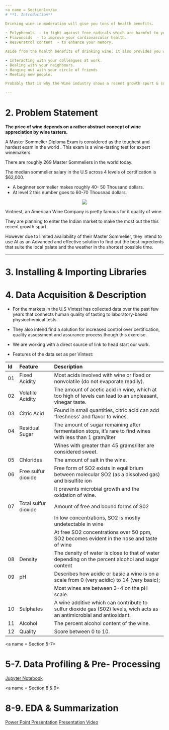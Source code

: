 ```yaml
---
<a name = Section1></a>
# **1. Introduction**

Drinking wine in moderation will give you tons of health benefits.
 
- Polyphenols  - to fight against free radicals which are harmful to your body. 
- Flavonoids  - to improve your cardiovascular health. 
- Resveratrol content  - to enhance your memory. 

Aside from the health benefits of drinking wine, it also provides you with various social benefits. 

- Interacting with your colleagues at work. 
- Dealing with your neighbours. 
- Hanging out with your circle of friends
- Meeting new people. 

Probably that is why the Wine industry shows a recent growth spurt & social drinking is on the rise.

---
```

<a name = Section2></a>
# **2. Problem Statement**

**The price of wine depends on a rather abstract concept of wine appreciation by wine tasters.**

A Master Sommelier Diploma Exam is considered as the toughest and hardest exam in the world . This exam is a wine-tasting test for expert winemakers. 

There are roughly 269 Master Sommeliers in the world today.

The median sommelier salary in the U.S across 4 levels of certification is $62,000. 

- A beginner sommelier makes roughly 40- 50 Thousand dollars. 
- At level 2 this number goes to 60-70 Thousnad dollars.
  
<p align="center"><img src="https://raw.githubusercontent.com/insaid2018/Term-2/master/wine%20gif%20term%201%20%26%20Term%202.gif"></p>

Vintnest, an American Wine Company is pretty famous for it quality of wine. 

They are planning to enter the Indian market to make the most out the this recent growth spurt.

However due to limited availability of their Master Sommelier, they intend to use AI as an Advanced and effective solution to find out the best ingredients that suite the local palate and the weather in the shortest possible time.

---
<a name = Section3></a>
# **3. Installing & Importing Libraries**

<a name = Section4></a>
# **4. Data Acquisition & Description**

- For the markets in the U.S Vintest has collected data over the past few years that connects human quality of tasting to laboratory-based physiochemical tests.

- They also intend find a solution for increased control over certification, quality assessment and assurance process though this exercise.

- We are working with a direct source of link to head start our work.

- Features of the data set as per Vintest:

|Id|Feature|Description|
|:--|:--|:--|
|01|Fixed Acidity| Most acids involved with wine or fixed or nonvolatile (do not evaporate readily).| 
|02|Volatile Acidity|The amount of acetic acid in wine, which at too high of levels can lead to an unpleasant, vinegar taste.| 
|03|Citric Acid|Found in small quantities, citric acid can add ‘freshness’ and flavor to wines.| 
|04|Residual Sugar | The amount of sugar remaining after fermentation stops, it’s rare to find wines with less than 1 gram/liter |
|||Wines with greater than 45 grams/liter are considered sweet.|
|05| Chlorides| The amount of salt in the wine.|
|06| Free sulfur dioxide  | Free form of SO2 exists in equilibrium between molecular SO2 (as a dissolved gas) and bisulfite ion|
|||It prevents microbial growth and the oxidation of wine.|
|07|  Total sulfur dioxide | Amount of free and bound forms of S02| 
|||In low concentrations, SO2 is mostly undetectable in wine|
|||At free SO2 concentrations over 50 ppm, SO2 becomes evident in the nose and taste of wine|
|08| Density| The density of water is close to that of water depending on the percent alcohol and sugar content|
|09| pH | Describes how acidic or basic a wine is on a scale from 0 (very acidic) to 14 (very basic);|
||| Most wines are between 3-4 on the pH scale.|
|10| Sulphates| A wine additive which can contribute to sulfur dioxide gas (S02) levels, wich acts as an antimicrobial and antioxidant.|
|11| Alcohol| The percent alcohol content of the wine.|
|12| Quality| Score between 0 to 10.|

<a name = Section 5-7></a>
# **5-7. Data Profiling & Pre- Processing**

[Jupyter Notebook](https://github.com/Mihir-Ai-lab/Insaid/tree/main/EDA%20Projects/Vintest%20Wines "Jupyter Notebook")

<a name = Section 8 & 9></a>
# **8-9. EDA & Summarization**

[Power Point Presentation](https://github.com/Mihir-Ai-lab/Insaid/tree/main/EDA%20Projects/Vintest%20Wines "Power Point Presentation")
[Presentation Video](https://youtu.be/pVU2uBqi4Kw "Presentation Video")

